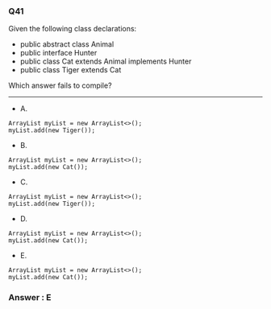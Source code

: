 ### Q41

Given the following class declarations:
* public abstract class Animal  
* public interface Hunter  
* public class Cat extends Animal implements Hunter  
* public class Tiger extends Cat  

Which answer fails to compile?

----------

* A.
<pre><code>ArrayList<Animal> myList = new ArrayList<>();
myList.add(new Tiger());</code></pre> 

* B.  
<pre><code>ArrayList<Hunter> myList = new ArrayList<>();
myList.add(new Cat());</code></pre> 

* C.  
<pre><code>ArrayList<Hunter> myList = new ArrayList<>();
myList.add(new Tiger());</code></pre> 

* D.  
<pre><code>ArrayList<Tiger> myList = new ArrayList<>();
myList.add(new Cat());</code></pre> 

* E.  
<pre><code>ArrayList<Animal> myList = new ArrayList<>();
myList.add(new Cat());</code></pre> 

### Answer : E
